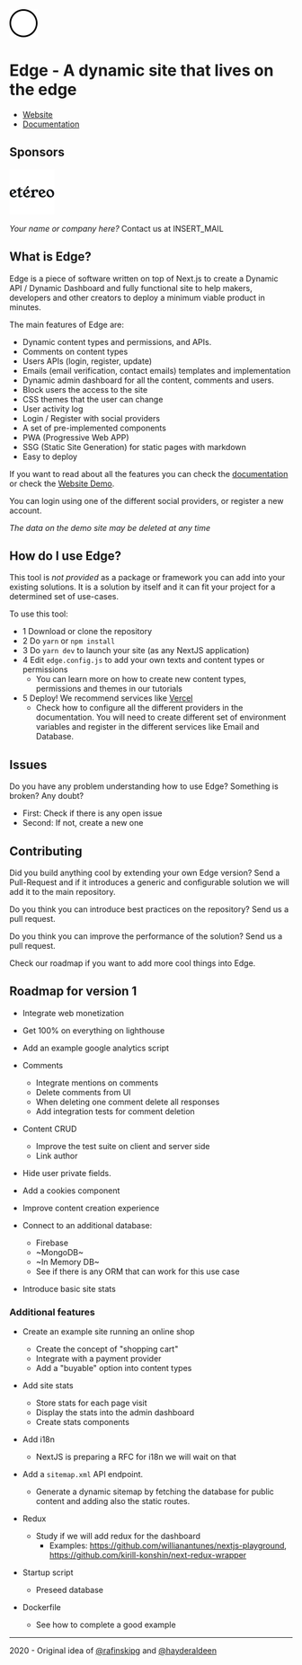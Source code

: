 <img src="./public/icons/icon-512x512.png" width="50px" />

# Edge - A dynamic site that lives on the edge

- [Website](https://edge-next.now.sh/)
- [Documentation](./static-pages/documentation.md)
  

## Sponsors 

<a href="https://etereo.io" title="Etéreo" target="_blank"><img src="./public/static/sponsors/etereo.png" width="80px" /></a>

*Your name or company here?* Contact us at INSERT_MAIL


## What is Edge? 

Edge is a piece of software written on top of Next.js to create a Dynamic API / Dynamic Dashboard and fully functional site to help makers, developers and other creators to deploy a minimum viable product in minutes.

The main features of Edge are:
- Dynamic content types and permissions, and APIs.
- Comments on content types
- Users APIs (login, register, update)
- Emails (email verification, contact emails) templates and implementation
- Dynamic admin dashboard for all the content, comments and users.
- Block users the access to the site
- CSS themes that the user can change
- User activity log
- Login / Register with social providers
- A set of pre-implemented components
- PWA (Progressive Web APP)
- SSG (Static Site Generation) for static pages with markdown
- Easy to deploy

If you want to read about all the features you can check the [documentation](./static-pages/documentation.md) or check the [Website Demo](https://edge-next.now.sh/).

You can login using one of the different social providers, or register a new account.

*The data on the demo site may be deleted at any time*


## How do I use Edge?

This tool is *not provided* as a package or framework you can add into your existing solutions. It is a solution by itself and it can fit your project for a determined set of use-cases. 

To use this tool:
- 1 Download or clone the repository
- 2 Do `yarn` or `npm install` 
- 3 Do `yarn dev` to launch your site (as any NextJS application)
- 4 Edit `edge.config.js` to add your own texts and content types or permissions
  - You can learn more on how to create new content types, permissions and themes in our tutorials
- 5 Deploy! We recommend services like [Vercel](https://vercel.com)
  - Check how to configure all the different providers in the documentation. You will need to create different set of environment variables and register in the different services like Email and Database.

## Issues

Do you have any problem understanding how to use Edge? 
Something is broken?
Any doubt?

- First: Check if there is any open issue
- Second: If not, create a new one

## Contributing

Did you build anything cool by extending your own Edge version? Send a Pull-Request and if it introduces a generic and configurable solution we will add it to the main repository. 

Do you think you can introduce best practices on the repository? Send us a pull request.

Do you think you can improve the performance of the solution? Send us a pull request.

Check our roadmap if you want to add more cool things into Edge.

## Roadmap for version 1

- Integrate web monetization

- Get 100% on everything on lighthouse

- Add an example google analytics script

- Comments
  - Integrate mentions on comments
  - Delete comments from UI
  - When deleting one comment delete all responses
  - Add integration tests for comment deletion

- Content CRUD
  - Improve the test suite on client and server side
  - Link author

- Hide user private fields.

- Add a cookies component
  
- Improve content creation experience

- Connect to an additional database:
  - Firebase 
  - ~MongoDB~
  - ~In Memory DB~
  - See if there is any ORM that can work for this use case

- Introduce basic site stats

### Additional features

- Create an example site running an online shop
  - Create the concept of "shopping cart"
  - Integrate with a payment provider
  - Add a "buyable" option into content types

- Add site stats
  - Store stats for each page visit
  - Display the stats into the admin dashboard
  - Create stats components

- Add i18n
  - NextJS is preparing a RFC for i18n we will wait on that

- Add a `sitemap.xml` API endpoint. 
  - Generate a dynamic sitemap by fetching the database for public content and adding also the static routes.

- Redux
  - Study if we will add redux for the dashboard 
    - Examples: https://github.com/willianantunes/nextjs-playground, https://github.com/kirill-konshin/next-redux-wrapper
  
- Startup script
  - Preseed database 

- Dockerfile
  - See how to complete a good example


-----------

 2020 - Original idea of [@rafinskipg](https://github.com/rafinskipg) and [@hayderaldeen](https://github.com/hayderaldeen)

